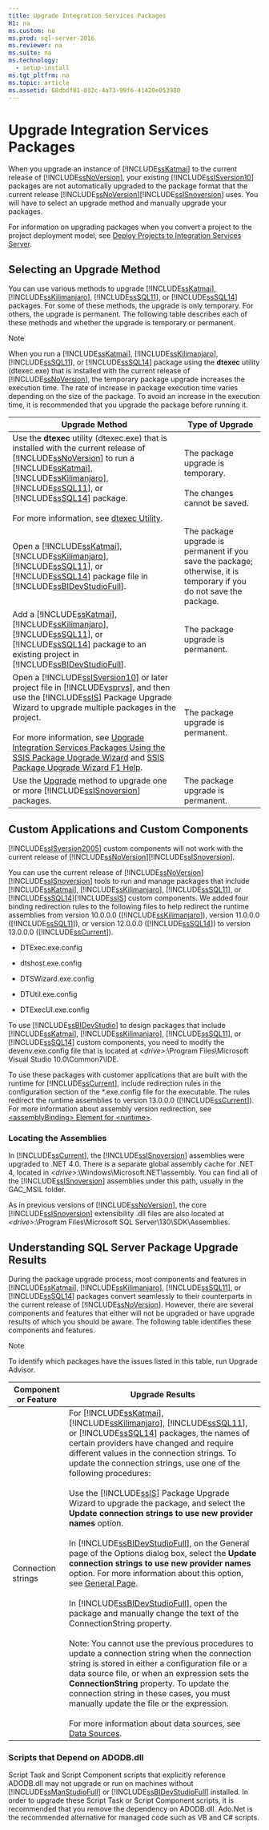 ```yaml
---
title: Upgrade Integration Services Packages
H1: na
ms.custom: na
ms.prod: sql-server-2016
ms.reviewer: na
ms.suite: na
ms.technology: 
  - setup-install
ms.tgt_pltfrm: na
ms.topic: article
ms.assetid: 68dbdf81-032c-4a73-99f6-41420e053980
---
```

# Upgrade Integration Services Packages
  When you upgrade an instance of [!INCLUDE[ssKatmai](../../Topics/TopicNameContainA/includes/ssKatmai_md.md)] to the current release of [!INCLUDE[ssNoVersion](../../Topics/TopicNameContainA/includes/ssNoVersion_md.md)], your existing [!INCLUDE[ssISversion10](../../Topics/TopicNameNotContainA/includes/ssISversion10_md.md)] packages are not automatically upgraded to the package format that the current release [!INCLUDE[ssNoVersion](../../Topics/TopicNameContainA/includes/ssNoVersion_md.md)][!INCLUDE[ssISnoversion](../../Topics/TopicNameContainA/includes/ssISnoversion_md.md)] uses. You will have to select an upgrade method and manually upgrade your packages.  
  
 For information on upgrading packages when you convert a project to the project deployment model, see [Deploy Projects to Integration Services Server](../../Topics/TopicNameNotContainA/Deploy-Projects-to-Integration-Services-Server.md).  
  
## Selecting an Upgrade Method  
 You can use various methods to upgrade [!INCLUDE[ssKatmai](../../Topics/TopicNameContainA/includes/ssKatmai_md.md)], [!INCLUDE[ssKilimanjaro](../../Topics/TopicNameContainA/includes/ssKilimanjaro_md.md)], [!INCLUDE[ssSQL11](../../Topics/TopicNameContainA/includes/ssSQL11_md.md)], or [!INCLUDE[ssSQL14](../../Topics/TopicNameContainA/includes/ssSQL14_md.md)] packages. For some of these methods, the upgrade is only temporary. For others, the upgrade is permanent. The following table describes each of these methods and whether the upgrade is temporary or permanent.  
  
> [!NOTE]  
>  When you run a [!INCLUDE[ssKatmai](../../Topics/TopicNameContainA/includes/ssKatmai_md.md)], [!INCLUDE[ssKilimanjaro](../../Topics/TopicNameContainA/includes/ssKilimanjaro_md.md)], [!INCLUDE[ssSQL11](../../Topics/TopicNameContainA/includes/ssSQL11_md.md)], or [!INCLUDE[ssSQL14](../../Topics/TopicNameContainA/includes/ssSQL14_md.md)] package using the **dtexec** utility (dtexec.exe) that is installed with the current release of [!INCLUDE[ssNoVersion](../../Topics/TopicNameContainA/includes/ssNoVersion_md.md)], the temporary package upgrade increases the execution time. The rate of increase in package execution time varies depending on the size of the package. To avoid an increase in the execution time, it is recommended that you upgrade the package before running it.  
  
|Upgrade Method|Type of Upgrade|  
|--------------------|---------------------|  
|Use the **dtexec** utility (dtexec.exe) that is installed with the current release of [!INCLUDE[ssNoVersion](../../Topics/TopicNameContainA/includes/ssNoVersion_md.md)] to run a [!INCLUDE[ssKatmai](../../Topics/TopicNameContainA/includes/ssKatmai_md.md)], [!INCLUDE[ssKilimanjaro](../../Topics/TopicNameContainA/includes/ssKilimanjaro_md.md)], [!INCLUDE[ssSQL11](../../Topics/TopicNameContainA/includes/ssSQL11_md.md)], or [!INCLUDE[ssSQL14](../../Topics/TopicNameContainA/includes/ssSQL14_md.md)] package.<br /><br /> For more information, see [dtexec Utility](../../Topics/TopicNameNotContainA/dtexec-Utility.md).|The package upgrade is temporary.<br /><br /> The changes cannot be saved.|  
|Open a [!INCLUDE[ssKatmai](../../Topics/TopicNameContainA/includes/ssKatmai_md.md)], [!INCLUDE[ssKilimanjaro](../../Topics/TopicNameContainA/includes/ssKilimanjaro_md.md)], [!INCLUDE[ssSQL11](../../Topics/TopicNameContainA/includes/ssSQL11_md.md)], or [!INCLUDE[ssSQL14](../../Topics/TopicNameContainA/includes/ssSQL14_md.md)] package file in [!INCLUDE[ssBIDevStudioFull](../../Topics/TopicNameContainA/includes/ssBIDevStudioFull_md.md)].|The package upgrade is permanent if you save the package; otherwise, it is temporary if you do not save the package.|  
|Add a [!INCLUDE[ssKatmai](../../Topics/TopicNameContainA/includes/ssKatmai_md.md)], [!INCLUDE[ssKilimanjaro](../../Topics/TopicNameContainA/includes/ssKilimanjaro_md.md)], [!INCLUDE[ssSQL11](../../Topics/TopicNameContainA/includes/ssSQL11_md.md)], or [!INCLUDE[ssSQL14](../../Topics/TopicNameContainA/includes/ssSQL14_md.md)] package to an existing project in [!INCLUDE[ssBIDevStudioFull](../../Topics/TopicNameContainA/includes/ssBIDevStudioFull_md.md)].|The package upgrade is permanent.|  
|Open a [!INCLUDE[ssISversion10](../../Topics/TopicNameNotContainA/includes/ssISversion10_md.md)] or later project file in [!INCLUDE[vsprvs](../../Topics/TopicNameContainA/includes/vsprvs_md.md)], and then use the [!INCLUDE[ssIS](../../Topics/TopicNameContainA/includes/ssIS_md.md)] Package Upgrade Wizard to upgrade multiple packages in the project.<br /><br /> For more information, see [Upgrade Integration Services Packages Using the SSIS Package Upgrade Wizard](../../Topics/TopicNameNotContainA/Upgrade-Integration-Services-Packages-Using-the-SSIS-Package-Upgrade-Wizard.md) and [SSIS Package Upgrade Wizard F1 Help](../../Topics/TopicNameNotContainA/SSIS-Package-Upgrade-Wizard-F1-Help.md).|The package upgrade is permanent.|  
|Use the [Upgrade](assetId:///M:Microsoft.SqlServer.Dts.Runtime.Application.Upgrade(System.Collections.Generic.IEnumerable{Microsoft.SqlServer.Dts.Runtime.UpgradePackageInfo},Microsoft.SqlServer.Dts.Runtime.StorageInfo,Microsoft.SqlServer.Dts.Runtime.StorageInfo,Microsoft.SqlServer.Dts.Runtime.BatchUpgradeOptions,Microsoft.SqlServer.Dts.Runtime.IDTSEvents)) method to upgrade one or more [!INCLUDE[ssISnoversion](../../Topics/TopicNameContainA/includes/ssISnoversion_md.md)] packages.|The package upgrade is permanent.|  
  
## Custom Applications and Custom Components  
 [!INCLUDE[ssISversion2005](../../Topics/TopicNameNotContainA/includes/ssISversion2005_md.md)] custom components will not work with the current release of [!INCLUDE[ssNoVersion](../../Topics/TopicNameContainA/includes/ssNoVersion_md.md)][!INCLUDE[ssISnoversion](../../Topics/TopicNameContainA/includes/ssISnoversion_md.md)].  
  
 You can use the current release of [!INCLUDE[ssNoVersion](../../Topics/TopicNameContainA/includes/ssNoVersion_md.md)][!INCLUDE[ssISnoversion](../../Topics/TopicNameContainA/includes/ssISnoversion_md.md)] tools to run and manage packages that include [!INCLUDE[ssKatmai](../../Topics/TopicNameContainA/includes/ssKatmai_md.md)], [!INCLUDE[ssKilimanjaro](../../Topics/TopicNameContainA/includes/ssKilimanjaro_md.md)], [!INCLUDE[ssSQL11](../../Topics/TopicNameContainA/includes/ssSQL11_md.md)], or [!INCLUDE[ssSQL14](../../Topics/TopicNameContainA/includes/ssSQL14_md.md)][!INCLUDE[ssIS](../../Topics/TopicNameContainA/includes/ssIS_md.md)] custom components. We added four binding redirection rules to the following files to help redirect the runtime assemblies from version 10.0.0.0 ([!INCLUDE[ssKilimanjaro](../../Topics/TopicNameContainA/includes/ssKilimanjaro_md.md)]), version 11.0.0.0 ([!INCLUDE[ssSQL11](../../Topics/TopicNameContainA/includes/ssSQL11_md.md)]), or version 12.0.0.0 ([!INCLUDE[ssSQL14](../../Topics/TopicNameContainA/includes/ssSQL14_md.md)]) to version 13.0.0.0 ([!INCLUDE[ssCurrent](../../Topics/TopicNameContainA/includes/ssCurrent_md.md)]).  
  
-   DTExec.exe.config  
  
-   dtshost.exe.config  
  
-   DTSWizard.exe.config  
  
-   DTUtil.exe.config  
  
-   DTExecUI.exe.config  
  
 To use [!INCLUDE[ssBIDevStudio](../../Topics/TopicNameContainA/includes/ssBIDevStudio_md.md)] to design packages that include [!INCLUDE[ssKatmai](../../Topics/TopicNameContainA/includes/ssKatmai_md.md)], [!INCLUDE[ssKilimanjaro](../../Topics/TopicNameContainA/includes/ssKilimanjaro_md.md)], [!INCLUDE[ssSQL11](../../Topics/TopicNameContainA/includes/ssSQL11_md.md)], or [!INCLUDE[ssSQL14](../../Topics/TopicNameContainA/includes/ssSQL14_md.md)] custom components, you need to modify the devenv.exe.config file that is located at *<drive\>*:\Program Files\Microsoft Visual Studio 10.0\Common7\IDE.  
  
 To use these packages with customer applications that are built with the runtime for [!INCLUDE[ssCurrent](../../Topics/TopicNameContainA/includes/ssCurrent_md.md)], include redirection rules in the configuration section of the *.exe.config file for the executable. The rules redirect the runtime assemblies to version 13.0.0.0 ([!INCLUDE[ssCurrent](../../Topics/TopicNameContainA/includes/ssCurrent_md.md)]). For more information about assembly version redirection, see [<assemblyBinding\> Element for <runtime\>](http://msdn.microsoft.com/library/twy1dw1e.aspx).  
  
### Locating the Assemblies  
 In [!INCLUDE[ssCurrent](../../Topics/TopicNameContainA/includes/ssCurrent_md.md)], the [!INCLUDE[ssISnoversion](../../Topics/TopicNameContainA/includes/ssISnoversion_md.md)] assemblies were upgraded to .NET 4.0. There is a separate global assembly cache for .NET 4, located in *<drive\>*:\Windows\Microsoft.NET\assembly. You can find all of the [!INCLUDE[ssISnoversion](../../Topics/TopicNameContainA/includes/ssISnoversion_md.md)] assemblies under this path, usually in the GAC_MSIL folder.  
  
 As in previous versions of [!INCLUDE[ssNoVersion](../../Topics/TopicNameContainA/includes/ssNoVersion_md.md)], the core [!INCLUDE[ssISnoversion](../../Topics/TopicNameContainA/includes/ssISnoversion_md.md)] extensibility .dll files are also located at *<drive\>*:\Program Files\Microsoft SQL Server\130\SDK\Assemblies.  
  
## Understanding SQL Server Package Upgrade Results  
 During the package upgrade process, most components and features in [!INCLUDE[ssKatmai](../../Topics/TopicNameContainA/includes/ssKatmai_md.md)], [!INCLUDE[ssKilimanjaro](../../Topics/TopicNameContainA/includes/ssKilimanjaro_md.md)], [!INCLUDE[ssSQL11](../../Topics/TopicNameContainA/includes/ssSQL11_md.md)], or [!INCLUDE[ssSQL14](../../Topics/TopicNameContainA/includes/ssSQL14_md.md)] packages convert seamlessly to their counterparts in the current release of [!INCLUDE[ssNoVersion](../../Topics/TopicNameContainA/includes/ssNoVersion_md.md)]. However, there are several components and features that either will not be upgraded or have upgrade results of which you should be aware. The following table identifies these components and features.  
  
> [!NOTE]  
>  To identify which packages have the issues listed in this table, run Upgrade Advisor.  
  
|Component or Feature|Upgrade Results|  
|--------------------------|---------------------|  
|Connection strings|For [!INCLUDE[ssKatmai](../../Topics/TopicNameContainA/includes/ssKatmai_md.md)], [!INCLUDE[ssKilimanjaro](../../Topics/TopicNameContainA/includes/ssKilimanjaro_md.md)], [!INCLUDE[ssSQL11](../../Topics/TopicNameContainA/includes/ssSQL11_md.md)], or [!INCLUDE[ssSQL14](../../Topics/TopicNameContainA/includes/ssSQL14_md.md)] packages, the names of certain providers have changed and require different values in the connection strings. To update the connection strings, use one of the following procedures:<br /><br /> Use the [!INCLUDE[ssIS](../../Topics/TopicNameContainA/includes/ssIS_md.md)] Package Upgrade Wizard to upgrade the package, and select the **Update connection strings to use new provider names** option.<br /><br /> In [!INCLUDE[ssBIDevStudioFull](../../Topics/TopicNameContainA/includes/ssBIDevStudioFull_md.md)], on the General page of the Options dialog box, select the **Update connection strings to use new provider names** option. For more information about this option, see [General Page](../../Topics/TopicNameNotContainA/General-Page.md).<br /><br /> In [!INCLUDE[ssBIDevStudioFull](../../Topics/TopicNameContainA/includes/ssBIDevStudioFull_md.md)], open the package and manually change the text of the ConnectionString property.<br /><br /> Note: You cannot use the previous procedures to update a connection string when the connection string is stored in either a configuration file or a data source file, or when an expression sets the **ConnectionString** property. To update the connection string in these cases, you must manually update the file or the expression.<br /><br /> For more information about data sources, see [Data Sources](../../Topics/TopicNameNotContainA/Data-Sources.md).|  
  
### Scripts that Depend on ADODB.dll  
 Script Task and Script Component scripts that explicitly reference ADODB.dll may not upgrade or run on machines without [!INCLUDE[ssManStudioFull](../../Topics/TopicNameContainA/includes/ssManStudioFull_md.md)] or [!INCLUDE[ssBIDevStudioFull](../../Topics/TopicNameContainA/includes/ssBIDevStudioFull_md.md)] installed. In order to upgrade these Script Task or Script Component scripts, it is recommended that you remove the dependency on ADODB.dll.  Ado.Net is the recommended alternative for managed code such as VB and C# scripts.  
  
  